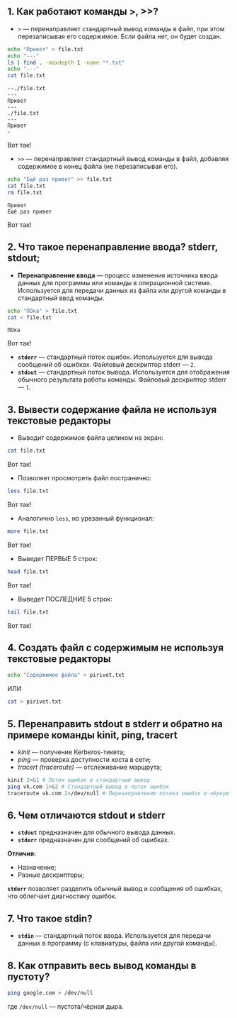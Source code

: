 ## **1. Как работают команды >, >>?**
- `>` — перенаправляет стандартный вывод команды в файл, при этом перезаписывая его содержимое. Если файла нет, он будет создан.
```bash
echo "Привет" > file.txt
echo "---"
ls | find . -maxdepth 1 -name "*.txt"
echo "---"
cat file.txt
```
```output
--./file.txt
---
Привет
---
./file.txt
---
Привет
-
```

Вот так!

- `>>` — перенаправляет стандартный вывод команды в файл, добавляя содержимое в конец файла (не перезаписывая его).

```bash
echo "Ещё раз привет" >> file.txt
cat file.txt
rm file.txt
```
```output
Привет
Ещё раз привет
```


Вот так!

##  **2. Что такое перенаправление ввода? stderr, stdout;**
- **Перенаправление ввода** — процесс изменения источника ввода данных для программы или команды в операционной системе. Используется для передачи данных из файла или другой команды в стандартный ввод команды.

```bash
echo "ПОка" > file.txt
cat < file.txt
```
```output
ПОка
```


Вот так!

- **`stderr`** — стандартный поток ошибок. Используется для вывода сообщений об ошибках. Файловый дескриптор stderr — `2`.
- **`stdout`** — стандартный поток вывода. Используется для отображения обычного результата работы команды. Файловый дескриптор stderr — `1`.

## **3. Вывести содержание файла не используя текстовые редакторы**
- Выводит содержимое файла целиком на экран:
```bash
cat file.txt
```

Вот так!

- Позволяет просмотреть файл постранично:
```bash
less file.txt
```

Вот так!

- Аналогично `less`, но урезанный функционал:
```bash
more file.txt
```

Вот так!

- Выведет ПЕРВЫЕ 5 строк:
```bash
head file.txt
```

Вот так!

* Выведет ПОСЛЕДНИЕ 5 строк:
```bash
tail file.txt
```

Вот так!

## **4. Создать файл с содержимым не используя текстовые редакторы**

```bash
echo "Содержимое файла" > pirivet.txt
```

ИЛИ

```bash
cat > pirivet.txt
```

## **5. Перенаправить stdout в stderr и обратно на примере команды kinit, ping, tracert**
- _kinit_ — получение Kerberos-тикета;
- _ping_ — проверка доступности хоста в сети;
- _tracert (traceroute)_ — отслеживание маршрута;

```bash
kinit 2>&1 # Поток ошибок в стандартный вывод
ping vk.com 1>&2 # Стандартный вывод в поток ошибок
traceroute vk.com 2>/dev/null # Перенаправление потока ошибок в чёрную дыру/пустоту (выводим без ошибок)
```

## **6. Чем отличаются stdout и stderr**
- **`stdout`** предназначен для обычного вывода данных.
- **`stderr`** предназначен для сообщений об ошибках.

**Отличия:**
- Назначение;
- Разные дескрипторы;

**`stderr`** позволяет разделить обычный вывод и сообщения об ошибках, что облегчает диагностику ошибок.

## **7. Что такое stdin?**
- **`stdin`** — стандартный поток ввода. Используется для передачи данных в программу (с клавиатуры, файла или другой команды).

## **8. Как отправить весь вывод команды в пустоту?**

```bash
ping google.com > /dev/null
```

где `/dev/null` — пустота/чёрная дыра.